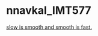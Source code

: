 # nnavkal_IMT577

[slow is smooth and smooth is fast.](https://public.tableau.com/app/profile/nikhil3074)
